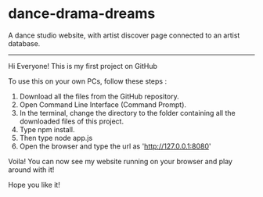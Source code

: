 # dance-drama-dreams
A dance studio website, with artist discover page connected to an artist database.
_____________
Hi Everyone!
This is my first project on GitHub

To use this on your own PCs, follow these steps :

1. Download all the files from the GitHub repository.
2. Open Command Line Interface (Command Prompt).
3. In the terminal, change the directory to the folder containing all the downloaded files of this project.
4. Type npm install.
5. Then type node app.js
6. Open the browser and type the url as 'http://127.0.0.1:8080'

Voila! You can now see my website running on your browser and play around with it!

Hope you like it!
